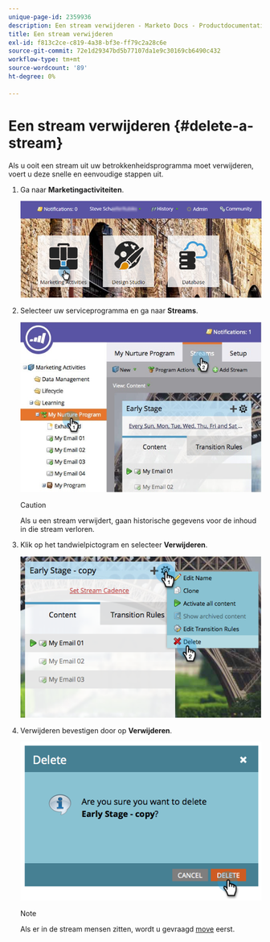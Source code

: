 ```yaml
---
unique-page-id: 2359936
description: Een stream verwijderen - Marketo Docs - Productdocumentatie
title: Een stream verwijderen
exl-id: f813c2ce-c819-4a38-bf3e-ff79c2a28c6e
source-git-commit: 72e1d29347bd5b77107da1e9c30169cb6490c432
workflow-type: tm+mt
source-wordcount: '89'
ht-degree: 0%

---
```


# Een stream verwijderen {#delete-a-stream}

Als u ooit een stream uit uw betrokkenheidsprogramma moet verwijderen, voert u deze snelle en eenvoudige stappen uit.

1. Ga naar **Marketingactiviteiten**.

   ![](assets/login-marketing-activities-1.png)

1. Selecteer uw serviceprogramma en ga naar **Streams**.

   ![](assets/cloneasteam-2.jpg)

   >[!CAUTION]
   >
   >Als u een stream verwijdert, gaan historische gegevens voor de inhoud in die stream verloren.

1. Klik op het tandwielpictogram en selecteer **Verwijderen**.

   ![](assets/image2014-9-15-17-3a47-3a27.png)

1. Verwijderen bevestigen door op **Verwijderen**.

   ![](assets/image2014-9-15-17-3a47-3a31.png)

   >[!NOTE]
   >
   >Als er in de stream mensen zitten, wordt u gevraagd [move](/help/marketo/product-docs/core-marketo-concepts/smart-campaigns/program-flow-actions/change-engagement-program-stream.md) eerst.
